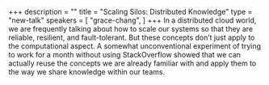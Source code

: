 +++
description = ""
title = "Scaling Silos: Distributed Knowledge"
type = "new-talk"
speakers = [
        "grace-chang",
]
+++
In a distributed cloud world, we are frequently talking about how to scale our systems so that they are reliable, resilient, and fault-tolerant. But these concepts don’t just apply to the computational aspect. A somewhat unconventional experiment of trying to work for a month without using StackOverflow showed that we can actually reuse the concepts we are already familiar with and apply them to the way we share knowledge within our teams.